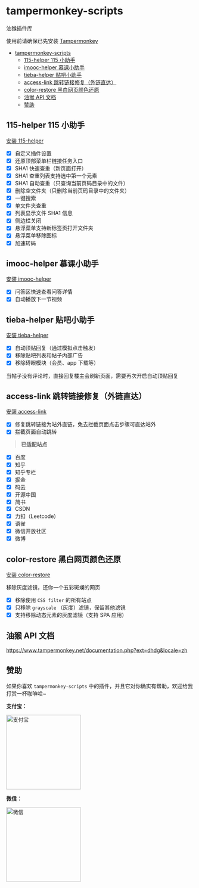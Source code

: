 # tampermonkey-scripts

油猴插件库

使用前请确保已先安装 [Tampermonkey](https://chrome.google.com/webstore/detail/tampermonkey/dhdgffkkebhmkfjojejmpbldmpobfkfo)

- [tampermonkey-scripts](#tampermonkey-scripts)
  - [115-helper 115 小助手](#115-helper-115-小助手)
  - [imooc-helper 慕课小助手](#imooc-helper-慕课小助手)
  - [tieba-helper 贴吧小助手](#tieba-helper-贴吧小助手)
  - [access-link 跳转链接修复（外链直达）](#access-link-跳转链接修复外链直达)
  - [color-restore 黑白网页颜色还原](#color-restore-黑白网页颜色还原)
  - [油猴 API 文档](#油猴-api-文档)
  - [赞助](#赞助)

## 115-helper 115 小助手

[安装 115-helper](https://greasyfork.org/zh-CN/scripts/413142)

- [x] 自定义插件设置
- [x] 还原顶部菜单栏链接任务入口
- [x] SHA1 快速查重（新页面打开）
- [x] SHA1 查重列表支持选中第一个元素
- [x] SHA1 自动查重（只查询当前页码目录中的文件）
- [x] 删除空文件夹（只删除当前页码目录中的文件夹）
- [x] 一键搜索
- [x] 单文件夹查重
- [x] 列表显示文件 SHA1 信息
- [x] 侧边栏关闭
- [x] 悬浮菜单支持新标签页打开文件夹
- [x] 悬浮菜单移除图标
- [x] 加速转码

## imooc-helper 慕课小助手

[安装 imooc-helper](https://greasyfork.org/zh-CN/scripts/396378)

- [x] 问答区快速查看问答详情
- [x] 自动播放下一节视频

## tieba-helper 贴吧小助手

[安装 tieba-helper](https://greasyfork.org/zh-CN/scripts/419001)

- [x] 自动顶贴回复（通过模拟点击触发）
- [x] 移除贴吧列表和帖子内部广告
- [x] 移除碍眼模块（会员、app 下载等）

当帖子没有评论时，直接回复楼主会刷新页面，需要再次开启自动顶贴回复

## access-link 跳转链接修复（外链直达）

[安装 access-link](https://greasyfork.org/zh-CN/scripts/395970)

- [x] 修复跳转链接为站外直链，免去拦截页面点击步骤可直达站外
- [x] 拦截页面自动跳转

> **已适配站点**

- [x] 百度
- [x] 知乎
- [x] 知乎专栏
- [x] 掘金
- [x] 码云
- [x] 开源中国
- [x] 简书
- [x] CSDN
- [x] 力扣（Leetcode）
- [x] 语雀
- [x] 微信开放社区
- [x] 微博

## color-restore 黑白网页颜色还原

[安装 color-restore](https://greasyfork.org/zh-CN/scripts/455825)

移除灰度滤镜，还你一个五彩斑斓的网页

- [x] 移除使用 `CSS filter` 的所有站点
- [x] 只移除 `grayscale` （灰度）滤镜，保留其他滤镜
- [x] 支持移除动态元素的灰度滤镜（支持 SPA 应用）

## 油猴 API 文档

<https://www.tampermonkey.net/documentation.php?ext=dhdg&locale=zh>

## 赞助

如果你喜欢 `tampermonkey-scripts` 中的插件，并且它对你确实有帮助，欢迎给我打赏一杯咖啡哈~

**支付宝：**

<img src="https://cdn.jsdelivr.net/gh/maomao1996/picture/sponsor/alipay.jpg" width="200" alt="支付宝" />

**微信：**

<img src="https://cdn.jsdelivr.net/gh/maomao1996/picture/sponsor/wechat.jpg" width="200" alt="微信" />
